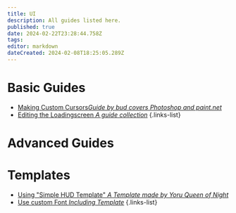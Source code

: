 ```yaml
---
title: UI
description: All guides listed here.
published: true
date: 2024-02-22T23:28:44.758Z
tags: 
editor: markdown
dateCreated: 2024-02-08T18:25:05.289Z
---
```



# Basic Guides

- [Making Custom Cursors*Guide by bud covers Photoshop and paint.net*](/specific-guide/ui/custom-cursors)
- [Editing the Loadingscreen *A guide collection*](/specific-guide/ui/edit-loadingscreen)
{.links-list}

# Advanced Guides

# Templates

- [Using "Simple HUD Template" *A Template made by Yoru Queen of Night*](/specific-guide/ui/simple-hud-template)
- [Use custom Font *Including Template*](/specific-guide/ui/custom-font)
{.links-list}
